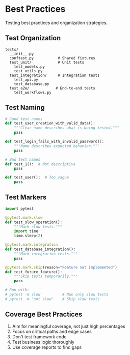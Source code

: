 # Best Practices

Testing best practices and organization strategies.

## Test Organization

```
tests/
  __init__.py
  conftest.py           # Shared fixtures
  test_unit/            # Unit tests
    test_models.py
    test_utils.py
  test_integration/     # Integration tests
    test_api.py
    test_database.py
  test_e2e/            # End-to-end tests
    test_workflows.py
```

## Test Naming

```python
# Good test names
def test_user_creation_with_valid_data():
    """Clear name describes what is being tested."""
    pass

def test_login_fails_with_invalid_password():
    """Name describes expected behavior."""
    pass

# Bad test names
def test_1():  # Not descriptive
    pass

def test_user():  # Too vague
    pass
```

## Test Markers

```python
import pytest

@pytest.mark.slow
def test_slow_operation():
    """Mark slow tests."""
    import time
    time.sleep(2)

@pytest.mark.integration
def test_database_integration():
    """Mark integration tests."""
    pass

@pytest.mark.skip(reason="Feature not implemented")
def test_future_feature():
    """Skip tests temporarily."""
    pass

# Run with:
# pytest -m slow          # Run only slow tests
# pytest -m "not slow"    # Skip slow tests
```

## Coverage Best Practices

1. Aim for meaningful coverage, not just high percentages
2. Focus on critical paths and edge cases
3. Don't test framework code
4. Test business logic thoroughly
5. Use coverage reports to find gaps
